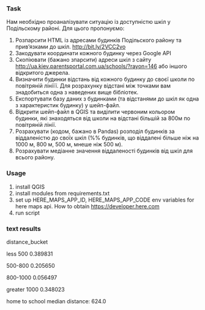 ### Task
Нам необхідно проаналізувати ситуацію із доступністю шкіл у Подільскому районі. Для цього пропонуємо:
1. Розпарсити HTML із адресами будинків Подільского району та прив’язками до шкіл. http://bit.ly/2VCC2vo
2. Закодувати координати кожного будинку через Google API
3. Скопіювати (бажано зпарсити) адреси шкіл з сайту http://ua.kiev.parentsportal.com.ua/schools/?rayon=146 або іншого відкритого джерела.
4. Визначити будинки відстань від кожного будинку до своєї школи по повітряній лініїї. Для розрахунку відстані між точками вам знадобиться одна з наведених вище бібліотек.
5. Експортувати базу даних з будинками (та відстанями до шкіл як одна з характеристик будинку) у шейп-файл.
6. Відкрити шейп-файл в QGIS та виділити червоним кольором будинки, які знаходяться від школи на відстані більшій за 800м по повітряній лінії.
7. Розрахувати (кодом, бажано в Pandas) розподіл будинків за віддаленістю до своїх шкіл (%% будинків, що віддалені більше ніж на 1000 м, 800 м, 500 м, мнеше ніж 500 м). 
8. Розрахувати медіанне значення віддаленості будинків від шкіл для всього району.
### Usage
1. install QGIS
2. install modules from requirements.txt
3. set up HERE_MAPS_APP_ID, HERE_MAPS_APP_CODE env variables for here maps api. How to obtain https://developer.here.com
4. run script
### text results
distance_bucket

less 500        0.389831

500-800         0.205650

800-1000        0.056497

greater 1000    0.348023

home to school median distance: 624.0